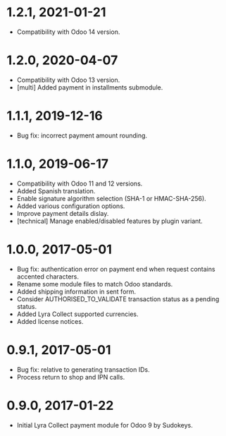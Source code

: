 1.2.1, 2021-01-21
=============
- Compatibility with Odoo 14 version.

1.2.0, 2020-04-07
=============
- Compatibility with Odoo 13 version.
- [multi] Added payment in installments submodule.

1.1.1, 2019-12-16
=============
- Bug fix: incorrect payment amount rounding.

1.1.0, 2019-06-17
=============
- Compatibility with Odoo 11 and 12 versions.
- Added Spanish translation.
- Enable signature algorithm selection (SHA-1 or HMAC-SHA-256).
- Added various configuration options.
- Improve payment details dislay.
- [technical] Manage enabled/disabled features by plugin variant.

1.0.0, 2017-05-01
=============
- Bug fix: authentication error on payment end when request contains accented characters.
- Rename some module files to match Odoo standards.
- Added shipping information in sent form.
- Consider AUTHORISED_TO_VALIDATE transaction status as a pending status.
- Added Lyra Collect supported currencies.
- Added license notices.

0.9.1, 2017-05-01
=============
- Bug fix: relative to generating transaction IDs.
- Process return to shop and IPN calls.

0.9.0, 2017-01-22
=============
- Initial Lyra Collect payment module for Odoo 9 by Sudokeys.